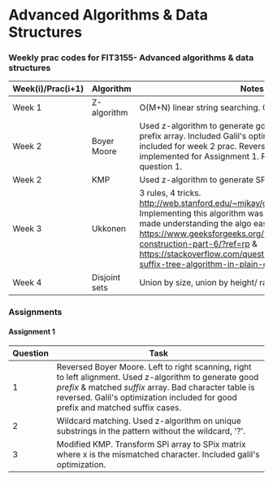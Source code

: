 # Advanced Algorithms & Data Structures
### Weekly prac codes for FIT3155- Advanced algorithms & data structures

| Week(i)/Prac(i+1) | Algorithm | Notes |
|-----------|-----------|-------|
| Week 1 | Z-algorithm | O(M+N) linear string searching. Concatenate pat$text |
| Week 2 | Boyer Moore | Used z-algorithm to generate good suffix & matched prefix array. Included Galil's optimization. Code not included for week 2 prac. Reversed Boyer Moore is implemented for Assignment 1. Refer to Assignment 1, question 1. |
| Week 2 | KMP | Used z-algorithm to generate SPi values | 
| Week 3 | Ukkonen | 3 rules, 4 tricks. http://web.stanford.edu/~mjkay/gusfield.pdf. Sidenote: Implementing this algorithm was tough. Resources which made understanding the algo easier: https://www.geeksforgeeks.org/ukkonens-suffix-tree-construction-part-6/?ref=rp & https://stackoverflow.com/questions/9452701/ukkonens-suffix-tree-algorithm-in-plain-english. | 
| Week 4 | Disjoint sets | Union by size, union by height/ rank. |

### Assignments
#### Assignment 1 
| Question | Task |
|-------|--------|
| 1 | Reversed Boyer Moore. Left to right scanning, right to left alignment. Used z-algorithm to generate good *prefix* & matched *suffix* array. Bad character table is reversed. Galil's optimization included for good prefix and matched suffix cases. |
| 2 | Wildcard matching. Used z-algorithm on unique substrings in the pattern without the wildcard, '?'. |
| 3 | Modified KMP. Transform SPi array to SPix matrix where x is the mismatched character. Included galil's optimization. |

